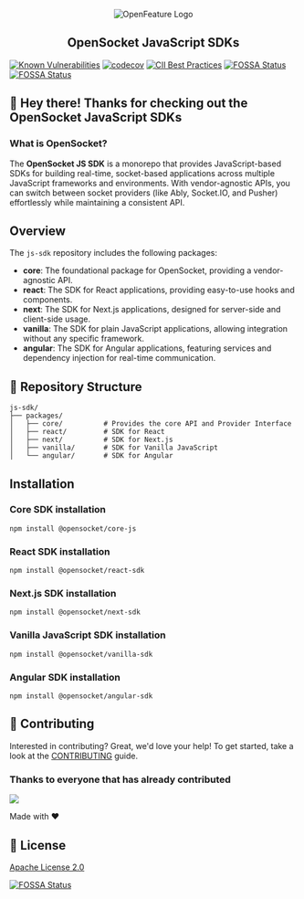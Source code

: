 <!-- markdownlint-disable MD033 -->
<p align="center">
  <picture>
    <source media="(prefers-color-scheme: dark)" srcset="https://raw.githubusercontent.com/open-feature/community/0e23508c163a6a1ac8c0ced3e4bd78faafe627c7/assets/logo/horizontal/white/openfeature-horizontal-white.svg">
    <img align="center" alt="OpenFeature Logo" src="https://raw.githubusercontent.com/open-feature/community/0e23508c163a6a1ac8c0ced3e4bd78faafe627c7/assets/logo/horizontal/black/openfeature-horizontal-black.svg" />
  </picture>
</p>

<h2 align="center">OpenSocket JavaScript SDKs</h2>

[![Known Vulnerabilities](https://snyk.io/test/github/open-socket/js-sdk/badge.svg)](https://snyk.io/test/github/open-socket/js-sdk)
[![codecov](https://codecov.io/gh/open-socket/js-sdk/branch/main/graph/badge.svg?token=3DC5XOEHMY)](https://codecov.io/gh/open-socket/js-sdk)
[![CII Best Practices](https://bestpractices.coreinfrastructure.org/projects/6594/badge)](https://bestpractices.coreinfrastructure.org/projects/6594)
[![FOSSA Status](https://app.fossa.com/api/projects/git%2Bgithub.com%2Fopen-socket%2Fjs-sdk.svg?type=shield&issueType=license)](https://app.fossa.com/projects/git%2Bgithub.com%2Fopen-socket%2Fjs-sdk?ref=badge_shield&issueType=license)
[![FOSSA Status](https://app.fossa.com/api/projects/git%2Bgithub.com%2Fopen-socket%2Fjs-sdk.svg?type=shield&issueType=security)](https://app.fossa.com/projects/git%2Bgithub.com%2Fopen-socket%2Fjs-sdk?ref=badge_shield&issueType=security)
## 👋 Hey there! Thanks for checking out the OpenSocket JavaScript SDKs

### What is OpenSocket?

The **OpenSocket JS SDK** is a monorepo that provides JavaScript-based SDKs for building real-time, socket-based applications across multiple JavaScript frameworks and environments. With vendor-agnostic APIs, you can switch between socket providers (like Ably, Socket.IO, and Pusher) effortlessly while maintaining a consistent API.

## Overview

The `js-sdk` repository includes the following packages:

- **core**: The foundational package for OpenSocket, providing a vendor-agnostic API.
- **react**: The SDK for React applications, providing easy-to-use hooks and components.
- **next**: The SDK for Next.js applications, designed for server-side and client-side usage.
- **vanilla**: The SDK for plain JavaScript applications, allowing integration without any specific framework.
- **angular**: The SDK for Angular applications, featuring services and dependency injection for real-time communication.

## 🔧 Repository Structure

```plaintext
js-sdk/
├── packages/
│   ├── core/          # Provides the core API and Provider Interface
│   ├── react/         # SDK for React
│   ├── next/          # SDK for Next.js
│   ├── vanilla/       # SDK for Vanilla JavaScript
│   └── angular/       # SDK for Angular
```

## Installation

### Core SDK installation
```npm install @opensocket/core-js```

### React SDK installation
```npm install @opensocket/react-sdk```

### Next.js SDK installation
```npm install @opensocket/next-sdk```

### Vanilla JavaScript SDK installation
```npm install @opensocket/vanilla-sdk```

### Angular SDK installation
```npm install @opensocket/angular-sdk```

## 🤝 Contributing

Interested in contributing? Great, we'd love your help! To get started, take a look at the [CONTRIBUTING](CONTRIBUTING.md) guide.

### Thanks to everyone that has already contributed

<a href="https://github.com/open-socket/js-sdk/graphs/contributors">
  <img src="https://contrib.rocks/image?repo=open-socket/js-sdk" />
</a>

Made with ❤

## 📜 License

[Apache License 2.0](LICENSE)

[![FOSSA Status](https://app.fossa.com/api/projects/git%2Bgithub.com%2Fopen-socket%2Fjs-sdk.svg?type=large)](https://app.fossa.com/projects/git%2Bgithub.com%2Fopen-socket%2Fjs-sdk?ref=badge_large)

[openfeature-website]: https://github.com/open-socket/js-sdk

